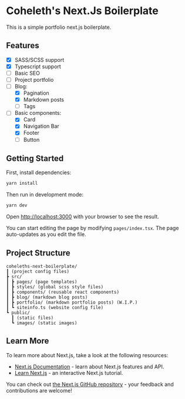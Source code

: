 # Coheleth's Next.Js Boilerplate

This is a simple portfolio next.js boilerplate.

## Features

- [x] SASS/SCSS support
- [x] Typescript support
- [ ] Basic SEO
- [ ] Project portfolio
- [ ] Blog:
  - [x] Pagination
  - [x] Markdown posts
  - [ ] Tags
- [ ] Basic components:
  - [x] Card
  - [x] Navigation Bar
  - [x] Footer
  - [ ] Button

## Getting Started

First, install dependencies:

```bash
yarn install
```

Then run in development mode:

```bash
yarn dev
```

Open [http://localhost:3000](http://localhost:3000) with your browser to see the result.

You can start editing the page by modifying `pages/index.tsx`. The page auto-updates as you edit the file.

## Project Structure

```
coheleths-next-boilerplate/
┃ (project config files)
┣ src/
┃ ┣ pages/ (page templates)
┃ ┣ styles/ (global scss style files)
┃ ┣ components/ (reusable react components)
┃ ┣ blog/ (markdown blog posts)
┃ ┣ portfolio/ (markdown portfolio posts) (W.I.P.)
┃ ┗ siteinfo.ts (website config file)
┗ public/
  ┃ (static files)
  ┗ images/ (static images)
```

## Learn More

To learn more about Next.js, take a look at the following resources:

- [Next.js Documentation](https://nextjs.org/docs) - learn about Next.js features and API.
- [Learn Next.js](https://nextjs.org/learn) - an interactive Next.js tutorial.

You can check out [the Next.js GitHub repository](https://github.com/vercel/next.js/) - your feedback and contributions are welcome!
